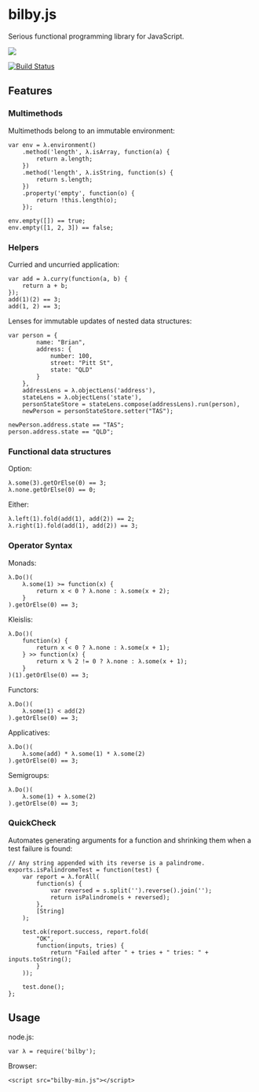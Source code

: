 # bilby.js

Serious functional programming library for JavaScript.

![](http://brianmckenna.org/files/bilby.png)

[![Build Status](https://secure.travis-ci.org/pufuwozu/bilby.js.png)](http://travis-ci.org/pufuwozu/bilby.js)

## Features

### Multimethods

Multimethods belong to an immutable environment:

    var env = λ.environment()
        .method('length', λ.isArray, function(a) {
            return a.length;
        })
        .method('length', λ.isString, function(s) {
            return s.length;
        })
        .property('empty', function(o) {
            return !this.length(o);
        });

    env.empty([]) == true;
    env.empty([1, 2, 3]) == false;

### Helpers

Curried and uncurried application:

    var add = λ.curry(function(a, b) {
        return a + b;
    });
    add(1)(2) == 3;
    add(1, 2) == 3;

Lenses for immutable updates of nested data structures:

    var person = {
            name: "Brian",
            address: {
                number: 100,
                street: "Pitt St",
                state: "QLD"
            }
        },
        addressLens = λ.objectLens('address'),
        stateLens = λ.objectLens('state'),
        personStateStore = stateLens.compose(addressLens).run(person),
        newPerson = personStateStore.setter("TAS");

    newPerson.address.state == "TAS";
    person.address.state == "QLD";

### Functional data structures

Option:

    λ.some(3).getOrElse(0) == 3;
    λ.none.getOrElse(0) == 0;

Either:

    λ.left(1).fold(add(1), add(2)) == 2;
    λ.right(1).fold(add(1), add(2)) == 3;

### Operator Syntax

Monads:

    λ.Do()(
        λ.some(1) >= function(x) {
            return x < 0 ? λ.none : λ.some(x + 2);
        }
    ).getOrElse(0) == 3;

Kleislis:

    λ.Do()(
        function(x) {
            return x < 0 ? λ.none : λ.some(x + 1);
        } >> function(x) {
            return x % 2 != 0 ? λ.none : λ.some(x + 1);
        }
    )(1).getOrElse(0) == 3;

Functors:

    λ.Do()(
        λ.some(1) < add(2)
    ).getOrElse(0) == 3;

Applicatives:

    λ.Do()(
        λ.some(add) * λ.some(1) * λ.some(2)
    ).getOrElse(0) == 3;

Semigroups:

    λ.Do()(
        λ.some(1) + λ.some(2)
    ).getOrElse(0) == 3;

### QuickCheck

Automates generating arguments for a function and shrinking them when
a test failure is found:

    // Any string appended with its reverse is a palindrome.
    exports.isPalindromeTest = function(test) {
        var report = λ.forAll(
            function(s) {
                var reversed = s.split('').reverse().join('');
                return isPalindrome(s + reversed);
            },
            [String]
        );

        test.ok(report.success, report.fold(
            "OK",
            function(inputs, tries) {
                return "Failed after " + tries + " tries: " + inputs.toString();
            }
        ));

        test.done();
    };

## Usage

node.js:

    var λ = require('bilby');

Browser:

    <script src="bilby-min.js"></script>
